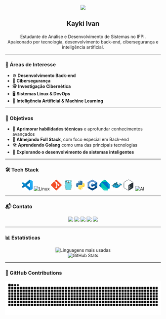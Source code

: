 <p align="center">
  <img src="https://readme-typing-svg.herokuapp.com/?color=b0b0b0&size=35&center=true&vCenter=true&width=1000&lines=Hey+Guys!+🌙" />
</p>

## <p align="center"><strong>Kayki Ivan</strong></p>

<p align="center">Estudante de Análise e Desenvolvimento de Sistemas no IFPI.<br> Apaixonado por tecnologia, desenvolvimento back-end, cibersegurança e inteligência artificial.</p>

---

### 🔹 **Áreas de Interesse**
- ⚙ **Desenvolvimento Back-end**
- 🔐 **Cibersegurança**
- 🕵 **Investigação Cibernética**
- 🖥 **Sistemas Linux & DevOps**
- 🧠 **Inteligência Artificial & Machine Learning**

---

### 🎯 **Objetivos**
- 🔧 **Aprimorar habilidades técnicas** e aprofundar conhecimentos avançados  
- 🚀 **Almejando Full Stack**, com foco especial em Back-end  
- 🛠 **Aprendendo Golang** como uma das principais tecnologias  
- 🤖 **Explorando o desenvolvimento de sistemas inteligentes**  

---

### 🛠️ **Tech Stack**
<p align="center">
  <img src="https://raw.githubusercontent.com/devicons/devicon/master/icons/vscode/vscode-original.svg" alt="VSCode" width="35"/>
  <img src="https://upload.wikimedia.org/wikipedia/commons/3/35/Tux.svg" alt="Linux" width="35"/>
  <img src="https://raw.githubusercontent.com/devicons/devicon/master/icons/git/git-original.svg" alt="Git" width="35"/>
  <img src="https://raw.githubusercontent.com/devicons/devicon/master/icons/go/go-original.svg" alt="Go" width="35"/>
  <img src="https://raw.githubusercontent.com/devicons/devicon/master/icons/python/python-original.svg" alt="Python" width="35"/>
  <img src="https://raw.githubusercontent.com/devicons/devicon/master/icons/cplusplus/cplusplus-original.svg" alt="C++" width="35"/>
  <img src="https://raw.githubusercontent.com/devicons/devicon/master/icons/dart/dart-original.svg" alt="Dart" width="35"/>
  <img src="https://raw.githubusercontent.com/devicons/devicon/master/icons/docker/docker-original.svg" alt="Docker" width="35"/>
  <img src="https://raw.githubusercontent.com/devicons/devicon/master/icons/bash/bash-original.svg" alt="Bash" width="35"/>
  <img src="https://upload.wikimedia.org/wikipedia/commons/6/6a/Artificial_intelligence_icon.svg" alt="AI" width="35"/>
</p>

---

### 📬 **Contato**
<p align="center">
  <a href="https://www.instagram.com/sous4bit" target="_blank"><img src="https://img.shields.io/badge/Instagram-%23E4405F?style=for-the-badge&logo=instagram&logoColor=white"></a>
  <a href="https://www.twitch.tv/sh1ft7172" target="_blank"><img src="https://img.shields.io/badge/Twitch-9146FF?style=for-the-badge&logo=twitch&logoColor=white"></a>
  <a href="https://discord.gg/Geracao144k" target="_blank"><img src="https://img.shields.io/badge/Discord-7289DA?style=for-the-badge&logo=discord&logoColor=white"></a> 
  <a href="mailto:ivankayki72@gmail.com"><img src="https://img.shields.io/badge/Gmail-%23333?style=for-the-badge&logo=gmail&logoColor=white"></a>
  <a href="https://www.linkedin.com/in/kayki-de-sousa-5a33292b3/" target="_blank"><img src="https://img.shields.io/badge/LinkedIn-%230077B5?style=for-the-badge&logo=linkedin&logoColor=white"></a>
</p>

---

### 📊 **Estatísticas**
<p align="center">
  <img src="https://github-readme-stats.vercel.app/api/top-langs/?username=sh1ftx&layout=compact&theme=tokyonight" alt="Linguagens mais usadas"/>
  <br>
  <img src="https://github-readme-stats.vercel.app/api?username=sh1ftx&show_icons=true&theme=tokyonight&count_private=true" alt="GitHub Stats"/>
</p>

---

### 🐍 **GitHub Contributions**
<p align="center">
  <img src="https://raw.githubusercontent.com/sh1ftx/sh1ftx/output/github-contribution-grid-snake-dark.svg" alt="Contribution Snake Animation"/>
</p>
